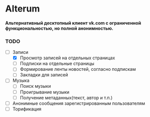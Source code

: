 # Alterum
#### Альтернативный десктопный клиент vk.com с ограниченной функциональностью, но полной анонимностью. 

### TODO

- [ ] Записи
    - [X] Просмотр записей на отдельных страницах
    - [ ] Подписки на отдельные страницы
    - [ ] Формирование ленты новостей, согласно подпискам
    - [ ] Закладки для записей
- [ ] Музыка
    - [ ] Поиск музыки
    - [ ] Проигрывание музыки
    - [ ] Получение метаданных(текст, автор и т.п.)
- [ ] Анонимные сообщения зарегистрированным пользователям
- [ ] Торификация
